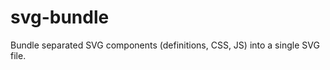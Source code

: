 svg-bundle
==========

Bundle separated SVG components (definitions, CSS, JS) into a single SVG file. 
